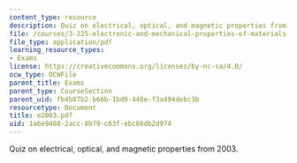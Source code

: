 ```yaml
---
content_type: resource
description: Quiz on electrical, optical, and magnetic properties from 2003.
file: /courses/3-225-electronic-and-mechanical-properties-of-materials-fall-2007/1a6e94882acc8b79c63febc86db2d974_e2003.pdf
file_type: application/pdf
learning_resource_types:
- Exams
license: https://creativecommons.org/licenses/by-nc-sa/4.0/
ocw_type: OCWFile
parent_title: Exams
parent_type: CourseSection
parent_uid: fb4b87b2-b66b-1bd9-448e-f3a494debc3b
resourcetype: Document
title: e2003.pdf
uid: 1a6e9488-2acc-8b79-c63f-ebc86db2d974
---
```

Quiz on electrical, optical, and magnetic properties from 2003.